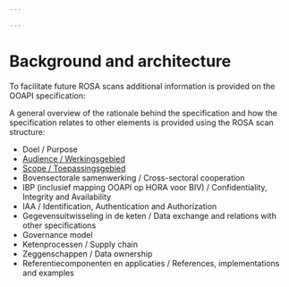 ```yaml
---

---
```

# Background and architecture

To facilitate future ROSA scans additional information is provided on the OOAPI specification:

A general overview of the rationale behind the specification and how the specification relates to other elements is provided using the ROSA scan structure:

* Doel / Purpose
* [Audience / Werkingsgebied](architecture/audience/ "audience")
* [Scope / Toepassingsgebied](scope "scope")
* Bovensectorale samenwerking / Cross-sectoral cooperation
* IBP (inclusief mapping OOAPI op HORA voor BIV) / Confidentiality, Integrity and Availability
* IAA / Identification, Authentication and Authorization
* Gegevensuitwisseling in de keten / Data exchange and relations with other specifications
* Governance model
* Ketenprocessen / Supply chain
* Zeggenschappen / Data ownership
* Referentiecomponenten en applicaties / References, implementations and examples